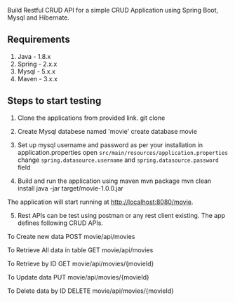 Build Restful CRUD API for a simple CRUD Application using Spring Boot, Mysql and Hibernate.

Requirements
-----------------
1. Java - 1.8.x
2. Spring - 2.x.x
3. Mysql - 5.x.x
4. Maven - 3.x.x


Steps to start testing
----------------------

1. Clone the applications from provided link.
git clone 

2. Create Mysql databese named 'movie'
create database movie

3. Set up mysql username and password as per your installation in application.properties
open `src/main/resources/application.properties`
change `spring.datasource.username` and `spring.datasource.password` field

4. Build and run the application using maven
mvn package
mvn clean install
java -jar target/movie-1.0.0.jar

The application will start running at <http://localhost:8080/movie>.

5. Rest APIs can be test using postman or any rest client existing.
The app defines following CRUD APIs.

To Create new data
POST movie/api/movies

To Retrieve All data in table
GET movie/api/movies

To Retrieve by ID
GET movie/api/movies/{movieId}
    
To Update data
PUT movie/api/movies/{movieId}
    
To Delete data by ID
DELETE movie/api/movies/{movieId}

